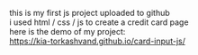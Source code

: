 this is my first js project uploaded to github<br>
i used html / css / js to create a credit card page <br>
here is the demo of my project:<br>
https://kia-torkashvand.github.io/card-input-js/
